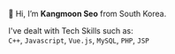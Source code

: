 👋 Hi, I’m <b>Kangmoon Seo</b> from South Korea. 

I've dealt with Tech Skills such as: <br>
`C++`, `Javascript`, `Vue.js`, `MySQL`, `PHP`, `JSP`




<!---
KangmoonSeo/KangmoonSeo is a ✨ special ✨ repository because its `README.md` (this file) appears on your GitHub profile.
You can click the Preview link to take a look at your changes.
--->
